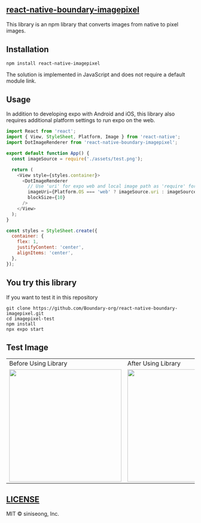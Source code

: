 ## [react-native-boundary-imagepixel](https://www.npmjs.com/package/react-native-boundary-imagepixel)
This library is an npm library that converts images from native to pixel images.

## Installation
    npm install react-native-imagepixel

The solution is implemented in JavaScript and does not require a default module link.

## Usage
In addition to developing expo with Android and iOS, this library also requires additional platform settings to run expo on the web.

``` javascript
import React from 'react';
import { View, StyleSheet, Platform, Image } from 'react-native';
import DotImageRenderer from 'react-native-boundary-imagepixel';

export default function App() {
  const imageSource = require('./assets/test.png'); 

  return (
    <View style={styles.container}>
      <DotImageRenderer
        // Use 'uri' for expo web and local image path as 'require' for native environment. 
        imageUri={Platform.OS === 'web' ? imageSource.uri : imageSource}
        blockSize={10}
      />
    </View>
  );
}

const styles = StyleSheet.create({
  container: {
    flex: 1,
    justifyContent: 'center',
    alignItems: 'center',
  },
});

```
## You try this library

If you want to test it in this repository

    git clone https://github.com/Boundary-org/react-native-boundary-imagepixel.git
    cd imagepixel-test
    npm install
    npx expo start

## Test Image

<table>
  <tr>
    <td>Before Using Library</td>
    <td>After Using Library</td>
  </tr>
  <tr>
    <td><img src="https://github.com/user-attachments/assets/c9b3b189-5b3b-42a5-ad61-652d222c4eec" width="300" height="300" /></td>
    <td><img src="https://github.com/user-attachments/assets/6cd3c724-5613-470b-8ee9-084f4d2d5d28" width="300" height="300" /></td>
  </tr>
</table>



## [LICENSE]([https://github.com/Boundary-org/react-native-boundary-imagepixel/blob/main/LICENSE)
MIT © siniseong, Inc. 